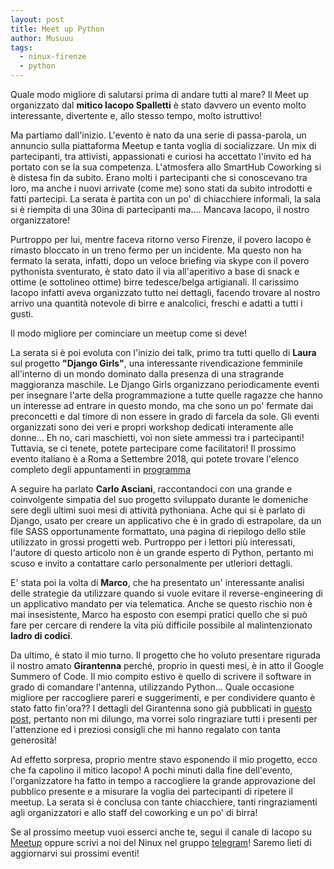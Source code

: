 ```yaml
---
layout: post
title: Meet up Python
author: Musuuu
tags:
  - ninux-firenze
  - python
---
```


Quale modo migliore di salutarsi prima di andare tutti al mare?
Il Meet up organizzato dal **mitico Iacopo Spalletti** è stato davvero un evento molto interessante, divertente e, allo stesso tempo, molto istruttivo!

Ma partiamo dall'inizio.
L'evento è nato da una serie di passa-parola, un annuncio sulla piattaforma Meetup e tanta voglia di socializzare. Un mix di partecipanti, tra attivisti, appassionati e curiosi ha accettato l'invito ed ha portato con se la sua competenza.
L'atmosfera allo SmartHub Coworking si è distesa fin da subito. Erano molti i partecipanti che si conoscevano tra loro, ma anche i nuovi arrivate (come me) sono stati da subito introdotti e fatti partecipi.
La serata è partita con un po' di chiacchiere informali, la sala si è riempita di una 30ina di partecipanti ma.... Mancava Iacopo, il nostro organizzatore!

Purtroppo per lui, mentre faceva ritorno verso Firenze, il povero Iacopo è rimasto bloccato in un treno fermo per un incidente. Ma questo non ha fermato la serata, infatti, dopo un veloce briefing via skype con il povero pythonista sventurato, è stato dato il via all'aperitivo a base di snack e ottime (e sottolineo ottime) birre tedesce/belga artigianali.
Il carissimo Iacopo infatti aveva organizzato tutto nei dettagli, facendo trovare al nostro arrivo una quantità notevole di birre e analcolici, freschi e adatti a tutti i gusti.

Il modo migliore per cominciare un meetup come si deve!

La serata si è poi evoluta con l'inizio dei talk, primo tra tutti quello di **Laura** sul progetto **"Django Girls"**, una interessante rivendicazione femminile all'interno di un mondo dominato dalla presenza di una stragrande maggioranza maschile. Le Django Girls organizzano periodicamente eventi per insegnare l'arte della programmazione a tutte quelle ragazze che hanno un interesse ad entrare in questo mondo, ma che sono un po' fermate dai preconcetti e dal timore di non essere in grado di farcela da sole.
Gli eventi organizzati sono dei veri e propri workshop dedicati interamente alle donne... Eh no, cari maschietti, voi non siete ammessi tra i partecipanti! Tuttavia, se ci tenete, potete partecipare come facilitatori!
Il prossimo evento italiano è a Roma a Settembre 2018, qui potete trovare l'elenco completo degli appuntamenti in [programma](https://djangogirls.org/events/ "Django Girls events")

A seguire ha parlato **Carlo Asciani**, raccontandoci con una grande e coinvolgente simpatia del suo progetto sviluppato durante le domeniche sere degli ultimi suoi mesi di attività pythoniana. Ache qui si è parlato di Django, usato per creare un applicativo che è in grado di estrapolare, da un file SASS opportunamente formattato, una pagina di riepilogo dello stile utilizzato in grossi progetti web. Purtroppo per i lettori più interessati, l'autore di questo articolo non è un grande esperto di Python, pertanto mi scuso e invito a contattare carlo personalmente per utleriori dettagli.

E' stata poi la volta di **Marco**, che ha presentato un' interessante analisi delle strategie da utilizzare quando si vuole evitare il reverse-engineering di un applicativo mandato per via telematica. Anche se questo rischio non è mai insesistente, Marco ha esposto con esempi pratici quello che si può fare per cercare di rendere la vita più difficile possibile al malintenzionato **ladro di codici**.

Da ultimo, è stato il mio turno. Il progetto che ho voluto presentare rigurada il nostro amato **Girantenna** perché, proprio in questi mesi, è in atto il Google Summero of Code. Il mio compito estivo è quello di scrivere il software in grado di comandare l'antenna, utilizzando Python... Quale occasione migliore per raccogliere pareri e suggerimenti, e per condividere quanto è stato fatto fin'ora??
I dettagli del Girantenna sono già pubblicati in [questo post](http://www.firenze.ninux.org/2018/07/03/GSOC/ "Il Girantenna"), pertanto non mi dilungo, ma vorrei solo ringraziare tutti i presenti per l'attenzione ed i preziosi consigli che mi hanno regalato con tanta generosità!

Ad effetto sorpresa, proprio mentre stavo esponendo il mio progetto, ecco che fa capolino il mitico Iacopo! A pochi minuti dalla fine dell'evento, l'organizzatore ha fatto in tempo a raccogliere la grande approvazione del pubblico presente e a misurare la voglia dei partecipanti di ripetere il meetup.
La serata si è conclusa con tante chiacchiere, tanti ringraziamenti agli organizzatori e allo staff del coworking e un po' di birra!

Se al prossimo meetup vuoi esserci anche te, segui il canale di Iacopo su [Meetup](https://www.meetup.com/it-IT/Python-Firenze/ "gruppo Python Firenze su Meetup") oppure scrivi a noi del Ninux nel gruppo [telegram](https://t.me/joinchat/B58tzAF3cxHS8fVJgBHBWA "Gruppo Telegram di Ninux Firenze")! Saremo lieti di aggiornarvi sui prossimi eventi!
